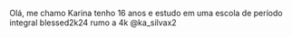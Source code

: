 Olá, me chamo Karina tenho 16 anos e estudo em uma escola de período integral
blessed2k24
rumo a 4k 
@ka_silvax2

